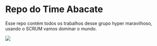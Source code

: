 # Repo do Time Abacate

Esse repo contém todos os trabalhos desse grupo hyper maravilhoso, usando o SCRUM vamos dominar o mundo.

![](https://www.bomercado.com/wp-content/uploads/2017/09/Abacate.jpeg)
